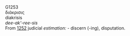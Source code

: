 G1253  
διάκρισις  
diakrisis  
*dee-ak‘-ree-sis*  
From [1252](g1252) judicial *estimation:* - discern (-ing),
disputation.  
